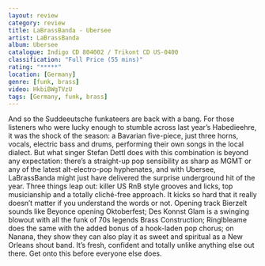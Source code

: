```yaml
---
layout: review
category: review
title: LaBrassBanda - Ubersee
artist: LaBrassBanda
album: Ubersee
catalogue: Indigo CD 804002 / Trikont CD US-0400
classification: "Full Price (55 mins)"
rating: "*****"
location: [Germany]
genre: [funk, brass]
video: HkbiBWgTVzU
tags: [Germany, funk, brass]
---
```


And so the Suddeeutsche funkateers are back with a bang. For those listeners who were lucky enough to stumble across last year’s Habedieehre,  it was the shock of the season: a Bavarian five-piece, just three horns, vocals, electric bass and drums, performing their own songs in the local dialect. But what singer Stefan Dettl does with this combination is beyond any expectation: there’s a straight-up pop sensibility as sharp as MGMT or any of the latest alt-electro-pop hyphenates, and with Ubersee, LaBrassBanda might just have delivered the surprise underground hit of the year.  Three things leap out: killer US RnB style grooves and licks, top musicianship and a totally cliché-free approach. It kicks so hard that it really doesn’t matter if you understand the words or not. Opening track Bierzelt sounds like Beyonce opening Oktoberfest; Des Konnst Glam is a swinging blowout with all the funk of 70s legends Brass Construction; Ringlbleame does the same with the added bonus of a hook-laden pop chorus; on Nanana, they show they can also play it as sweet and spiritual as a New Orleans shout band. It’s fresh, confident and totally unlike anything else out there. Get onto this before everyone else does.